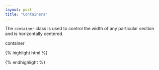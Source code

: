 ```yaml
---
layout: post
title: "Containers"
---
```

The `container` class is used to control the width of any particular section and is horizontally centered.

<div class="demo">
    <div class="demo--block">
        <div class="container">container</div>
    </div>
</div>

{% highlight html %}
<html>
    <body>
        <div class="container">
            <!-- your content -->
        </div>
    </body>
</html>
{% endhighlight %}
